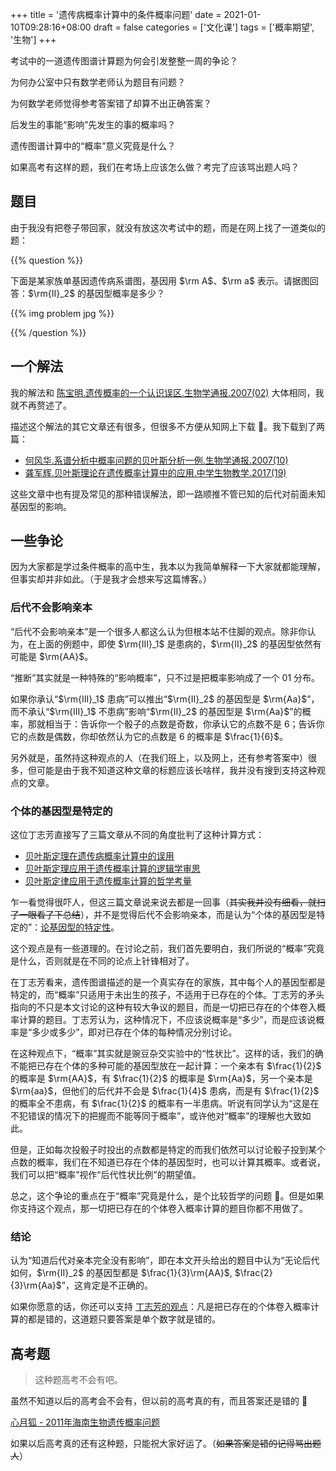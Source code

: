 +++
title = '遗传病概率计算中的条件概率问题'
date = 2021-01-10T09:28:16+08:00
draft = false
categories = ['文化课']
tags = ['概率期望', '生物']
+++

考试中的一道遗传图谱计算题为何会引发整整一周的争论？

为何办公室中只有数学老师认为题目有问题？

为何数学老师觉得参考答案错了却算不出正确答案？

后发生的事能“影响”先发生的事的概率吗？

遗传图谱计算中的“概率”意义究竟是什么？

如果高考有这样的题，我们在考场上应该怎么做？考完了应该骂出题人吗？

<!--more-->

## 题目

由于我没有把卷子带回家，就没有放这次考试中的题，而是在网上找了一道类似的题：

{{% question %}}

下面是某家族单基因遗传病系谱图，基因用 $\rm A$、$\rm a$ 表示。请据图回答：$\rm{II}_2$ 的基因型概率是多少？

{{% img problem jpg %}}

{{% /question %}}

## 一个解法

我的解法和 [陈宝明.遗传概率的一个认识误区.生物学通报.2007(02)](http://blog.sina.com.cn/s/blog_4e03f57501007y1g.html) 大体相同，我就不再赘述了。

描述这个解法的其它文章还有很多，但很多不方便从知网上下载 🌚️。我下载到了两篇：

-   [何风华.系谱分析中概率问题的贝叶斯分析一例.生物学通报.2007(10)](/post_doc/系谱分析中概率问题的贝叶斯分析一例.pdf)
-   [龚军辉.贝叶斯理论在遗传概率计算中的应用.中学生物教学.2017(19)](/post_doc/贝叶斯理论在遗传概率计算中的应用.pdf)

这些文章中也有提及常见的那种错误解法，即一路顺推不管已知的后代对前面未知基因型的影响。

## 一些争论

因为大家都是学过条件概率的高中生，我本以为我简单解释一下大家就都能理解，但事实却并非如此。（于是我才会想来写这篇博客。）

### 后代不会影响亲本

“后代不会影响亲本”是一个很多人都这么认为但根本站不住脚的观点。除非你认为，在上面的例题中，即使 $\rm{III}_1$ 是患病的，$\rm{II}_2$ 的基因型依然有可能是 $\rm{AA}$。

“推断”其实就是一种特殊的“影响概率”，只不过是把概率影响成了一个 01 分布。

如果你承认“$\rm{III}_1$ 患病”可以推出“$\rm{II}_2$ 的基因型是 $\rm{Aa}$”，而不承认“$\rm{III}_1$ 不患病”影响“$\rm{II}_2$ 的基因型是 $\rm{Aa}$”的概率，那就相当于：告诉你一个骰子的点数是奇数，你承认它的点数不是 6；告诉你它的点数是偶数，你却依然认为它的点数是 6 的概率是 $\frac{1}{6}$。

另外就是，虽然持这种观点的人（在我们班上，以及网上，还有参考答案中）很多，但可能是由于我不知道这种文章的标题应该长啥样，我并没有搜到支持这种观点的文章。

### 个体的基因型是特定的

这位丁志芳直接写了三篇文章从不同的角度批判了这种计算方式：

- [贝叶斯定理在遗传病概率计算中的误用](https://wenku.baidu.com/view/a4b58e690a4c2e3f5727a5e9856a561253d32158.html)
- [贝叶斯定理应用于遗传概率计算的逻辑学审思](https://wenku.baidu.com/view/7c96e7257f21af45b307e87101f69e314232fa4e.html)
- [贝叶斯定律应用于遗传概率计算的哲学考量](https://wenku.baidu.com/view/c5b1c560e3bd960590c69ec3d5bbfd0a7956d5fa.html)

乍一看觉得很吓人，但这三篇文章说来说去都是一回事（~~其实我并没有细看，就扫了一眼看了下总结~~），并不是觉得后代不会影响亲本，而是认为“个体的基因型是特定的”：[论基因型的特定性](https://wenku.baidu.com/view/a6547def1fb91a37f111f18583d049649b660ec8.html)。

这个观点是有一些道理的。在讨论之前，我们首先要明白，我们所说的“概率”究竟是什么，否则就是在不同的论点上针锋相对了。

在丁志芳看来，遗传图谱描述的是一个真实存在的家族，其中每个人的基因型都是特定的，而“概率”只适用于未出生的孩子，不适用于已存在的个体。丁志芳的矛头指向的不只是本文讨论的这种有较大争议的题目，而是一切把已存在的个体卷入概率计算的题目。丁志芳认为，这种情况下，不应该说概率是“多少”，而是应该说概率是“多少或多少”，即对已存在个体的每种情况分别讨论。

在这种观点下，“概率”其实就是豌豆杂交实验中的“性状比”。这样的话，我们的确不能把已存在个体的多种可能的基因型放在一起计算：一个亲本有 $\frac{1}{2}$ 的概率是 $\rm{AA}$，有 $\frac{1}{2}$ 的概率是 $\rm{Aa}$，另一个亲本是 $\rm{aa}$，但他们的后代并不会是 $\frac{1}{4}$ 患病，而是有 $\frac{1}{2}$ 的概率全不患病，有 $\frac{1}{2}$ 的概率有一半患病。听说有同学认为“这是在不犯错误的情况下的把握而不能等同于概率”，或许他对“概率”的理解也大致如此。

但是，正如每次投骰子时投出的点数都是特定的而我们依然可以讨论骰子投到某个点数的概率，我们在不知道已存在个体的基因型时，也可以计算其概率。或者说，我们可以把“概率”视作“后代性状比例”的期望值。

总之，这个争论的重点在于“概率”究竟是什么，是个比较哲学的问题 🌚️。但是如果你支持这个观点，那一切把已存在的个体卷入概率计算的题目你都不用做了。

### 结论

认为“知道后代对亲本完全没有影响”，即在本文开头给出的题目中认为“无论后代如何，$\rm{II}_2$ 的基因型都是 $\frac{1}{3}\rm{AA}$, $\frac{2}{3}\rm{Aa}$”，这肯定是不正确的。

如果你愿意的话，你还可以支持 [丁志芳的观点](#个体的基因型是特定的)：凡是把已存在的个体卷入概率计算的都是错的，这道题只要答案是单个数字就是错的。

## 高考题

> 这种题高考不会有吧。

虽然不知道以后的高考会不会有，但以前的高考真的有，而且答案还是错的 🌚️

[心月狐 - 2011年海南生物遗传概率问题](https://zhuanlan.zhihu.com/p/73029260)

如果以后高考真的还有这种题，只能祝大家好运了。（~~如果答案是错的记得骂出题人~~）
